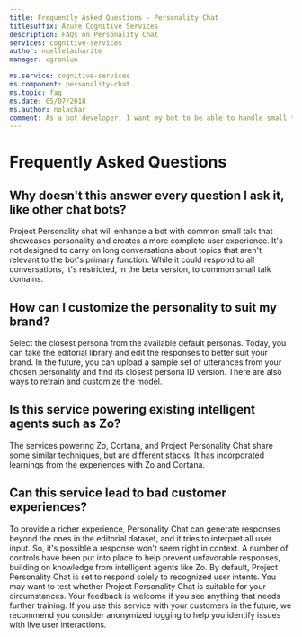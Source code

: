 ```yaml
---
title: Frequently Asked Questions - Personality Chat
titlesuffix: Azure Cognitive Services
description: FAQs on Personality Chat
services: cognitive-services
author: noellelacharite
manager: cgronlun

ms.service: cognitive-services
ms.component: personality-chat
ms.topic: faq
ms.date: 05/07/2018
ms.author: nolachar
comment: As a bot developer, I want my bot to be able to handle small talk in a consistent tone so that my bot appears more complete and conversational.
---
```

# Frequently Asked Questions

## Why doesn't this answer every question I ask it, like other chat bots?

Project Personality chat will enhance a bot with common small talk that showcases personality and creates a more complete user experience. It's not designed to carry on long conversations about topics that aren't relevant to the bot's primary function. While it could respond to all conversations, it's restricted, in the beta version, to common small talk domains.

## How can I customize the personality to suit my brand?

Select the closest persona from the available default personas. Today, you can take the editorial library and edit the responses to better suit your brand. In the future, you can upload a sample set of utterances from your chosen personality and find its closest persona ID version. There are also ways to retrain and customize the model.

## Is this service powering existing intelligent agents such as Zo?

The services powering Zo, Cortana, and Project Personality Chat share some similar techniques, but are different stacks. It has incorporated learnings from the experiences with Zo and Cortana.

## Can this service lead to bad customer experiences?

To provide a richer experience, Personality Chat can generate responses beyond the ones in the editorial dataset, and it tries to interpret all user input. So, it's possible a response won't seem right in context. A number of controls have been put into place to help prevent unfavorable responses, building on knowledge from intelligent agents like Zo. By default, Project Personality Chat is set to respond solely to recognized user intents. You may want to test whether Project Personality Chat is suitable for your circumstances. Your feedback is welcome if you see anything that needs further training. If you use this service with your customers in the future, we recommend you consider anonymized logging to help you identify issues with live user interactions.